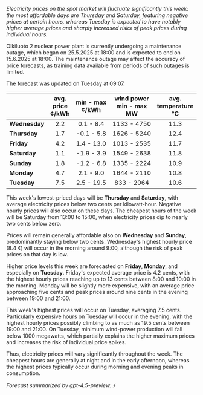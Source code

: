 *Electricity prices on the spot market will fluctuate significantly this week: the most affordable days are Thursday and Saturday, featuring negative prices at certain hours, whereas Tuesday is expected to have notably higher average prices and sharply increased risks of peak prices during individual hours.*

Olkiluoto 2 nuclear power plant is currently undergoing a maintenance outage, which began on 25.5.2025 at 18:00 and is expected to end on 15.6.2025 at 18:00. The maintenance outage may affect the accuracy of price forecasts, as training data available from periods of such outages is limited.

The forecast was updated on Tuesday at 09:07.

|             | avg.<br>price<br>¢/kWh | min - max<br>¢/kWh | wind power<br>min - max<br>MW | avg.<br>temperature<br>°C |
|:------------|:----------------------:|:------------------:|:----------------------------:|:--------------------------:|
| **Wednesday** |          2.2           |     0.1 - 8.4      |         1133 - 4750          |            11.3            |
| **Thursday**  |          1.7           |    -0.1 - 5.8      |         1626 - 5240          |            12.4            |
| **Friday**    |          4.2           |     1.4 - 13.0     |         1013 - 2535          |            11.7            |
| **Saturday**  |          1.1           |    -1.9 - 3.9      |         1549 - 2638          |            11.8            |
| **Sunday**    |          1.8           |    -1.2 - 6.8      |         1335 - 2224          |            10.9            |
| **Monday**    |          4.7           |     2.1 - 9.0      |         1644 - 2110          |            10.8            |
| **Tuesday**   |          7.5           |     2.5 - 19.5     |          833 - 2064          |            10.6            |

This week's lowest-priced days will be **Thursday** and **Saturday**, with average electricity prices below two cents per kilowatt-hour. Negative hourly prices will also occur on these days. The cheapest hours of the week will be Saturday from 13:00 to 15:00, when electricity prices dip to nearly two cents below zero.

Prices will remain generally affordable also on **Wednesday** and **Sunday**, predominantly staying below two cents. Wednesday's highest hourly price (8.4 ¢) will occur in the morning around 9:00, although the risk of peak prices on that day is low.

Higher price levels this week are forecasted on **Friday**, **Monday**, and especially on **Tuesday**. Friday's expected average price is 4.2 cents, with the highest hourly prices reaching up to 13 cents between 8:00 and 10:00 in the morning. Monday will be slightly more expensive, with an average price approaching five cents and peak prices around nine cents in the evening between 19:00 and 21:00.

This week's highest prices will occur on Tuesday, averaging 7.5 cents. Particularly expensive hours on Tuesday will occur in the evening, with the highest hourly prices possibly climbing to as much as 19.5 cents between 19:00 and 21:00. On Tuesday, minimum wind-power production will fall below 1000 megawatts, which partially explains the higher maximum prices and increases the risk of individual price spikes.

Thus, electricity prices will vary significantly throughout the week. The cheapest hours are generally at night and in the early afternoon, whereas the highest prices typically occur during morning and evening peaks in consumption.

*Forecast summarized by gpt-4.5-preview.* ⚡
